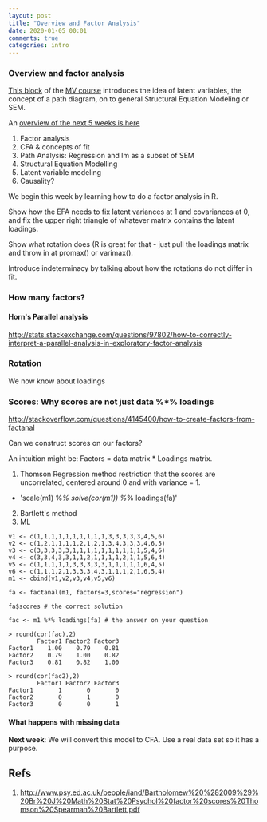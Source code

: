 ```yaml
---
layout: post
title: "Overview and Factor Analysis"
date: 2020-01-05 00:01
comments: true
categories: intro
---
```


<a name="top"></a>
### Overview and factor analysis

[This block](http://tbates.github.io/Multivariate-Stats-Course) of the [MV course](http://www.drps.ed.ac.uk/current/dpt/cxpsyl11054.htm) introduces the idea of latent variables, the concept of a path diagram, on to general Structural Equation Modeling or SEM.

An [overview of the next 5 weeks is here](http://tbates.github.io/Multivariate-Stats-Course/intro/2020/12/01/outline.html)

1. Factor analysis
2. CFA & concepts of fit
3. Path Analysis: Regression and lm as a subset of SEM
4. Structural Equation Modelling
5. Latent variable modeling
6. Causality?


We begin this week by learning how to do a factor analysis in R.

Show how the EFA needs to fix latent variances at 1 and covariances at 0, and fix the upper right triangle of whatever matrix contains the latent loadings.

Show what rotation does (R is great for that - just pull the loadings matrix and throw in at promax() or varimax().

Introduce indeterminacy by talking about how the rotations do not differ in fit.

### How many factors?
#### Horn's Parallel analysis

http://stats.stackexchange.com/questions/97802/how-to-correctly-interpret-a-parallel-analysis-in-exploratory-factor-analysis

### Rotation

We now know about loadings

### Scores: Why scores are not just data %*% loadings

http://stackoverflow.com/questions/4145400/how-to-create-factors-from-factanal

Can we construct scores on our factors?

An intuition might be: Factors = data matrix * Loadings matrix.

1. Thomson Regression method restriction that the scores are uncorrelated, centered around 0 and with variance = 1.
 * 'scale(m1) %*% solve(cor(m1)) %*% loadings(fa)'
2. Bartlett's method
3. ML


```splus
v1 <- c(1,1,1,1,1,1,1,1,1,1,3,3,3,3,3,4,5,6)
v2 <- c(1,2,1,1,1,1,2,1,2,1,3,4,3,3,3,4,6,5)
v3 <- c(3,3,3,3,3,1,1,1,1,1,1,1,1,1,1,5,4,6)
v4 <- c(3,3,4,3,3,1,1,2,1,1,1,1,2,1,1,5,6,4)
v5 <- c(1,1,1,1,1,3,3,3,3,3,1,1,1,1,1,6,4,5)
v6 <- c(1,1,1,2,1,3,3,3,4,3,1,1,1,2,1,6,5,4)
m1 <- cbind(v1,v2,v3,v4,v5,v6)

fa <- factanal(m1, factors=3,scores="regression")

fa$scores # the correct solution

fac <- m1 %*% loadings(fa) # the answer on your question
```

```splus
> round(cor(fac),2)
        Factor1 Factor2 Factor3
Factor1    1.00    0.79    0.81
Factor2    0.79    1.00    0.82
Factor3    0.81    0.82    1.00

> round(cor(fac2),2)
        Factor1 Factor2 Factor3
Factor1       1       0       0
Factor2       0       1       0
Factor3       0       0       1
```

#### What happens with missing data

**Next week**: We will convert this model to CFA. Use a real data set so it has a purpose.


## Refs
1. http://www.psy.ed.ac.uk/people/iand/Bartholomew%20%282009%29%20Br%20J%20Math%20Stat%20Psychol%20factor%20scores%20Thomson%20Spearman%20Bartlett.pdf